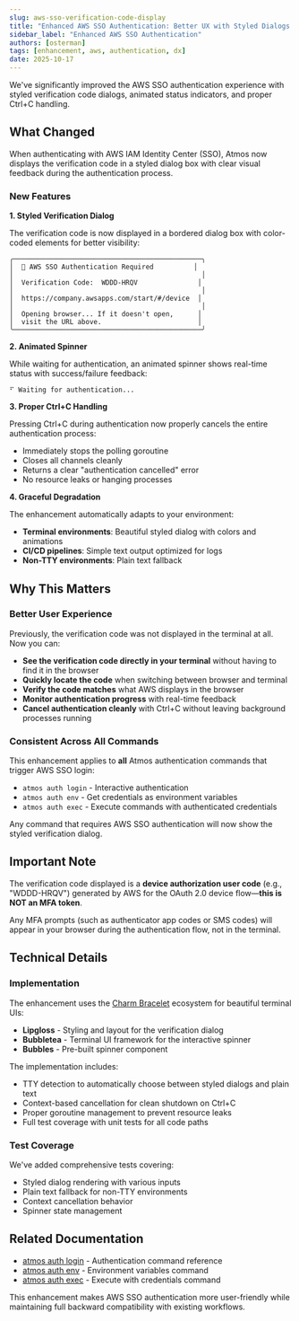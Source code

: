 ```yaml
---
slug: aws-sso-verification-code-display
title: "Enhanced AWS SSO Authentication: Better UX with Styled Dialogs and Graceful Cancellation"
sidebar_label: "Enhanced AWS SSO Authentication"
authors: [osterman]
tags: [enhancement, aws, authentication, dx]
date: 2025-10-17
---
```


We've significantly improved the AWS SSO authentication experience with styled verification code dialogs, animated status indicators, and proper Ctrl+C handling.

<!--truncate-->

## What Changed

When authenticating with AWS IAM Identity Center (SSO), Atmos now displays the verification code in a styled dialog box with clear visual feedback during the authentication process.

### New Features

**1. Styled Verification Dialog**

The verification code is now displayed in a bordered dialog box with color-coded elements for better visibility:

```
╭───────────────────────────────────────────────╮
│  🔐 AWS SSO Authentication Required          │
│                                               │
│  Verification Code:  WDDD-HRQV               │
│                                               │
│  https://company.awsapps.com/start/#/device  │
│                                               │
│  Opening browser... If it doesn't open,      │
│  visit the URL above.                        │
╰───────────────────────────────────────────────╯
```

**2. Animated Spinner**

While waiting for authentication, an animated spinner shows real-time status with success/failure feedback:

```
⠋ Waiting for authentication...
```

**3. Proper Ctrl+C Handling**

Pressing Ctrl+C during authentication now properly cancels the entire authentication process:
- Immediately stops the polling goroutine
- Closes all channels cleanly
- Returns a clear "authentication cancelled" error
- No resource leaks or hanging processes

**4. Graceful Degradation**

The enhancement automatically adapts to your environment:
- **Terminal environments**: Beautiful styled dialog with colors and animations
- **CI/CD pipelines**: Simple text output optimized for logs
- **Non-TTY environments**: Plain text fallback

## Why This Matters

### Better User Experience

Previously, the verification code was not displayed in the terminal at all. Now you can:

- **See the verification code directly in your terminal** without having to find it in the browser
- **Quickly locate the code** when switching between browser and terminal
- **Verify the code matches** what AWS displays in the browser
- **Monitor authentication progress** with real-time feedback
- **Cancel authentication cleanly** with Ctrl+C without leaving background processes running

### Consistent Across All Commands

This enhancement applies to **all** Atmos authentication commands that trigger AWS SSO login:

- `atmos auth login` - Interactive authentication
- `atmos auth env` - Get credentials as environment variables
- `atmos auth exec` - Execute commands with authenticated credentials

Any command that requires AWS SSO authentication will now show the styled verification dialog.

## Important Note

The verification code displayed is a **device authorization user code** (e.g., "WDDD-HRQV") generated by AWS for the OAuth 2.0 device flow—**this is NOT an MFA token**.

Any MFA prompts (such as authenticator app codes or SMS codes) will appear in your browser during the authentication flow, not in the terminal.

## Technical Details

### Implementation

The enhancement uses the [Charm Bracelet](https://charm.sh/) ecosystem for beautiful terminal UIs:

- **Lipgloss** - Styling and layout for the verification dialog
- **Bubbletea** - Terminal UI framework for the interactive spinner
- **Bubbles** - Pre-built spinner component

The implementation includes:

- TTY detection to automatically choose between styled dialogs and plain text
- Context-based cancellation for clean shutdown on Ctrl+C
- Proper goroutine management to prevent resource leaks
- Full test coverage with unit tests for all code paths

### Test Coverage

We've added comprehensive tests covering:

- Styled dialog rendering with various inputs
- Plain text fallback for non-TTY environments
- Context cancellation behavior
- Spinner state management

## Related Documentation

- [atmos auth login](/cli/commands/auth/login) - Authentication command reference
- [atmos auth env](/cli/commands/auth/env) - Environment variables command
- [atmos auth exec](/cli/commands/auth/exec) - Execute with credentials command

This enhancement makes AWS SSO authentication more user-friendly while maintaining full backward compatibility with existing workflows.
